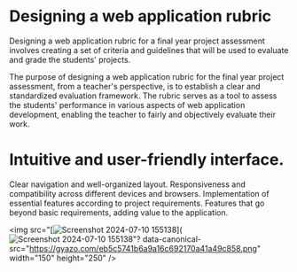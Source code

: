# Designing a web application rubric
Designing a web application rubric for a final year project assessment involves creating a set of criteria and guidelines that will be used to evaluate and grade the students' projects. 

The purpose of designing a web application rubric for the final year project assessment, from a teacher's perspective, is to establish a clear and standardized evaluation framework. The rubric serves as a tool to assess the students' performance in various aspects of web application development, enabling the teacher to fairly and objectively evaluate their work.

# Intuitive and user-friendly interface. 
Clear navigation and well-organized layout.
Responsiveness and compatibility across different devices and browsers.
Implementation of essential features according to project requirements.
Features that go beyond basic requirements, adding value to the application.


<img src="[![Screenshot 2024-07-10 155138](https://github.com/Sabamanzoor25/rubrics/assets/102574980/a8f73248-682a-4415-9350-d5ddd443c2ed)](![Screenshot 2024-07-10 155138](https://github.com/Sabamanzoor25/rubrics/assets/102574980/a8f73248-682a-4415-9350-d5ddd443c2ed)"? data-canonical-src="https://gyazo.com/eb5c5741b6a9a16c692170a41a49c858.png" width="150" height="250" />






